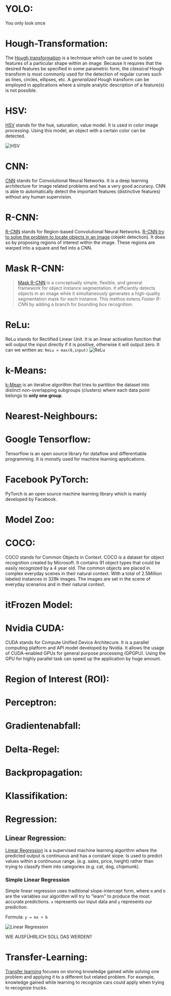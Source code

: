 # YOLO:

You only look once

# Hough-Transformation:
The [Hough transformation](https://homepages.inf.ed.ac.uk/rbf/HIPR2/hough.htm) is a technique which can be used to isolate features of a particular shape within an image. Because it requires that the desired features be specified in some parametric form, the *classical* Hough transform is most commonly used for the detection of regular curves such as lines, circles, ellipses, etc. A *generalized* Hough transform can be employed in applications where a simple analytic description of a feature(s) is not possible.
# HSV:
[HSV](https://www.datasciencecentral.com/profiles/blogs/image-classification-with-hsv-color-model-processing) stands for the hue, saturation, value model. It is used in color image processing. Using this model, an object with a certain color can be detected.

![HSV](images/HSV.png)
# CNN:
[CNN](https://towardsdatascience.com/applied-deep-learning-part-4-convolutional-neural-networks-584bc134c1e2) stands for Convolutional Neural Networks. It is a deep learning architecture for image related problems and has a very good accuracy. CNN is able to automatically detect the important features (distinctive features) without any human supervision. 
# R-CNN:
[R-CNN](https://lilianweng.github.io/lil-log/2017/12/31/object-recognition-for-dummies-part-3.html) stands for Region-based Convolutional Neural Networks. [R-CNN try to solve the problem to locate objects in an image](https://towardsdatascience.com/r-cnn-3a9beddfd55a) (objekt detection). It does so by proposing regions of interest within the image. These regions are warped into a square and fed into a CNN. 
# Mask R-CNN:
> [Mask R-CNN](https://arxiv.org/pdf/1703.06870.pdf) is a conceptually simple, flexible, and general framework for object instance segmentation. It efficiently detects objects in an image while it simultaneously generates a high-quality segmentation mask for each instance. This methos extens *Faster R-CNN* by adding a branch for bounding box recognition.
# ReLu:

ReLu stands for Rectified Linear Unit. It is an linear activation function that will output the input directly if it is positive, otherwise it will output zero. It can we written as: `ReLu = max(0,input)`
![ReLu](images/relu.png)

# k-Means:
[k-Mean](https://towardsdatascience.com/k-means-clustering-algorithm-applications-evaluation-methods-and-drawbacks-aa03e644b48a) is an iterative algorithm that tries to partition the dataset into distinct non-overlapping subgroups (clusters) where each data point belongs to **only one group**.  

# Nearest-Neighbours:

# Google Tensorflow:

Tensorflow is an open source library for dataflow and differentiable programming. It is monstly used for machine learning applications.

# Facebook PyTorch:

PyTorch is an open source machine learning library which is mainly developed by Facebook.

# Model Zoo:

# COCO:

COCO stands for Common Objects in Context. COCO is a dataset for object recognition created by Microsoft. It contains 91 object types that could be easily recognized by a 4 year old. The common objects are placed in complex everyday scenes in their natural context. With a total of 2.5Million labeled instances in 328k images. The images are set in the scene of everyday scenarios and in their natural context.

# itFrozen Model:

# Nvidia CUDA:

CUDA stands for Compute Unified Device Architecure. It is a parallel computing platform and API model developed by Nvidia. It allows the usage of CUDA-enabled GPUs for general purpose processing (GPGPU). Using the GPU for highly parallel task can speed up the application by huge amount.

# Region of Interest (ROI):

# Perceptron:

# Gradientenabfall:

# Delta-Regel:

# Backpropagation:

# Klassifikation:

# Regression:

## Linear Regression:

[Linear Regression](http://wiki.fast.ai/index.php/Linear_Regression) is a supervised machine learning algorithm where the predicted output is continuous and has a constant slope. Is used to predict values within a continuous range. (e.g. sales, price, height) rather than trying to classify them into categories (e.g. cat, dog, chipmunk).

### Simple Linear Regression

Simple linear regression uses traditional slope-intercept form, where `m` and `b` are the variables our algorithm will try to "learn" to produce the most accurate predictions. `x` represents our input data and `y` represents our prediction.

Formula:
`y = mx + b`

![Linear Regression](images/lin_regression.gif)

WIE AUSFÜHRLICH SOLL DAS WERDEN?

# Transfer-Learning:

[Transfer learning](https://en.wikipedia.org/wiki/Transfer_learning) focuses on storing knowledge gained while solving one problem and applying it to a different but related problem. For example, knowledge gained while learning to recognize cars could apply when trying to recognize trucks.
